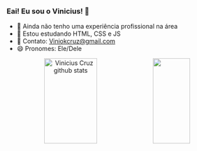 ### Eai! Eu sou o Vinicius! 👋

- 📱 Ainda não tenho uma experiência profissional na área
- 🌱 Estou estudando HTML, CSS e JS 
- 💬 Contato: Viniokcruz@gmail.com
- 😄 Pronomes: Ele/Dele


<p align="center">
   <img width="49%" height="195px" src="https://github-readme-stats.vercel.app/api?username=cruz0203&show_icons=true&count_private=true&hide_border=true&title_color=00bfff&icon_color=87cefa&text_color=000000&bg_color=f0f8ff" alt="Vinicius Cruz github stats" />
  <img width="41%" height="195px" src="https://github-readme-stats.vercel.app/api/top-langs/?username=cruz0203&layout=compact&hide_border=true&title_color=87cefa&text_color=87cefa&bg_color=f0f8ff" />
</p>

